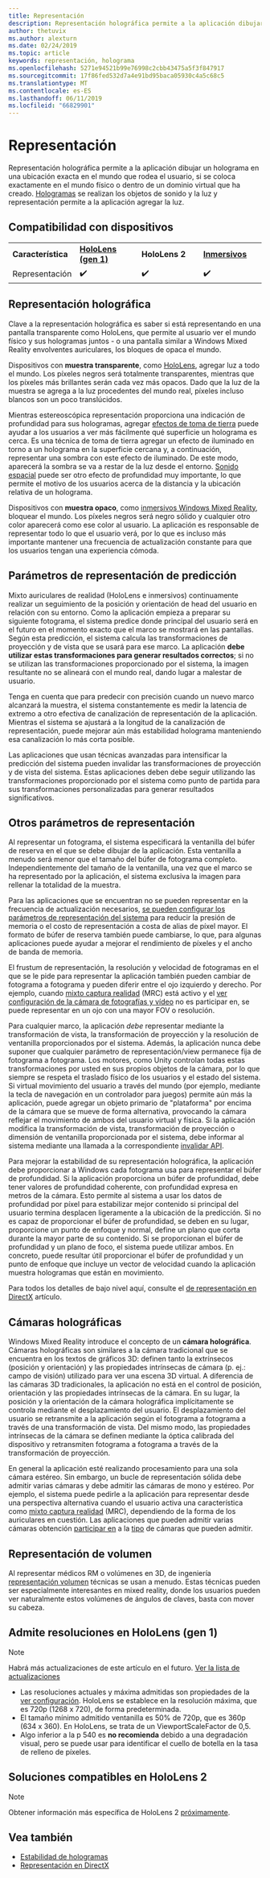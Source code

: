 ```yaml
---
title: Representación
description: Representación holográfica permite a la aplicación dibujar un holograma en una ubicación exacta en el mundo que rodea el usuario, si se coloca exactamente en el mundo físico o dentro de un dominio virtual que ha creado.
author: thetuvix
ms.author: alexturn
ms.date: 02/24/2019
ms.topic: article
keywords: representación, holograma
ms.openlocfilehash: 5271e94521b99e76998c2cbb43475a5f3f847917
ms.sourcegitcommit: 17f86fed532d7a4e91bd95baca05930c4a5c68c5
ms.translationtype: MT
ms.contentlocale: es-ES
ms.lasthandoff: 06/11/2019
ms.locfileid: "66829901"
---
```

# <a name="rendering"></a>Representación

Representación holográfica permite a la aplicación dibujar un holograma en una ubicación exacta en el mundo que rodea el usuario, si se coloca exactamente en el mundo físico o dentro de un dominio virtual que ha creado. [Hologramas](hologram.md) se realizan los objetos de sonido y la luz y representación permite a la aplicación agregar la luz.

## <a name="device-support"></a>Compatibilidad con dispositivos

<table>
    <colgroup>
    <col width="25%" />
    <col width="25%" />
    <col width="25%" />
    <col width="25%" />
    </colgroup>
    <tr>
        <td><strong>Característica</strong></td>
        <td><a href="hololens-hardware-details.md"><strong>HoloLens (gen 1)</strong></a></td>
        <td><strong>HoloLens 2</strong></td>
        <td><a href="immersive-headset-hardware-details.md"><strong>Inmersivos</strong></a></td>
    </tr>
     <tr>
        <td>Representación</td>
        <td>✔️</td>
        <td>✔️</td>
        <td>✔️</td>
    </tr>
</table>

## <a name="holographic-rendering"></a>Representación holográfica

Clave a la representación holográfica es saber si está representando en una pantalla transparente como HoloLens, que permite al usuario ver el mundo físico y sus hologramas juntos - o una pantalla similar a Windows Mixed Reality envolventes auriculares, los bloques de opaca el mundo.

Dispositivos con **muestra transparente**, como [HoloLens](hololens-hardware-details.md), agregar luz a todo el mundo. Los píxeles negros será totalmente transparentes, mientras que los píxeles más brillantes serán cada vez más opacos. Dado que la luz de la muestra se agrega a la luz procedentes del mundo real, píxeles incluso blancos son un poco translúcidos.

Mientras estereoscópica representación proporciona una indicación de profundidad para sus hologramas, agregar [efectos de toma de tierra](interaction-fundamentals.md) puede ayudar a los usuarios a ver más fácilmente qué superficie un holograma es cerca. Es una técnica de toma de tierra agregar un efecto de iluminado en torno a un holograma en la superficie cercana y, a continuación, representar una sombra con este efecto de iluminado. De este modo, aparecerá la sombra se va a restar de la luz desde el entorno. [Sonido espacial](spatial-sound.md) puede ser otro efecto de profundidad muy importante, lo que permite el motivo de los usuarios acerca de la distancia y la ubicación relativa de un holograma.

Dispositivos con **muestra opaco**, como [inmersivos Windows Mixed Reality](immersive-headset-hardware-details.md), bloquear el mundo. Los píxeles negros será negro sólido y cualquier otro color aparecerá como ese color al usuario. La aplicación es responsable de representar todo lo que el usuario verá, por lo que es incluso más importante mantener una frecuencia de actualización constante para que los usuarios tengan una experiencia cómoda.

## <a name="predicted-rendering-parameters"></a>Parámetros de representación de predicción

Mixto auriculares de realidad (HoloLens e inmersivos) continuamente realizar un seguimiento de la posición y orientación de head del usuario en relación con su entorno. Como la aplicación empieza a preparar su siguiente fotograma, el sistema predice donde principal del usuario será en el futuro en el momento exacto que el marco se mostrará en las pantallas. Según esta predicción, el sistema calcula las transformaciones de proyección y de vista que se usará para ese marco. La aplicación **debe utilizar estas transformaciones para generar resultados correctos**; si no se utilizan las transformaciones proporcionado por el sistema, la imagen resultante no se alineará con el mundo real, dando lugar a malestar de usuario.

Tenga en cuenta que para predecir con precisión cuando un nuevo marco alcanzará la muestra, el sistema constantemente es medir la latencia de extremo a otro efectiva de canalización de representación de la aplicación. Mientras el sistema se ajustará a la longitud de la canalización de representación, puede mejorar aún más estabilidad holograma manteniendo esa canalización lo más corta posible.

Las aplicaciones que usan técnicas avanzadas para intensificar la predicción del sistema pueden invalidar las transformaciones de proyección y de vista del sistema. Estas aplicaciones deben debe seguir utilizando las transformaciones proporcionado por el sistema como punto de partida para sus transformaciones personalizadas para generar resultados significativos.

## <a name="other-rendering-parameters"></a>Otros parámetros de representación

Al representar un fotograma, el sistema especificará la ventanilla del búfer de reserva en el que se debe dibujar de la aplicación. Esta ventanilla a menudo será menor que el tamaño del búfer de fotograma completo. Independientemente del tamaño de la ventanilla, una vez que el marco se ha representado por la aplicación, el sistema exclusiva la imagen para rellenar la totalidad de la muestra.

Para las aplicaciones que se encuentran no se pueden representar en la frecuencia de actualización necesarios, [se pueden configurar los parámetros de representación del sistema](https://docs.microsoft.com/uwp/api/Windows.Graphics.Holographic.HolographicViewConfiguration#Windows_Graphics_Holographic_HolographicViewConfiguration) para reducir la presión de memoria o el costo de representación a costa de alias de píxel mayor. El formato de búfer de reserva también puede cambiarse, lo que, para algunas aplicaciones puede ayudar a mejorar el rendimiento de píxeles y el ancho de banda de memoria.

El frustum de representación, la resolución y velocidad de fotogramas en el que se le pide para representar la aplicación también pueden cambiar de fotograma a fotograma y pueden diferir entre el ojo izquierdo y derecho. Por ejemplo, cuando [mixto captura realidad](mixed-reality-capture.md) (MRC) está activo y el [ver configuración de la cámara de fotografías y vídeo](https://docs.microsoft.com/uwp/api/Windows.Graphics.Holographic.HolographicViewConfigurationKind#Windows_Graphics_Holographic_HolographicViewConfigurationKind) no es participar en, se puede representar en un ojo con una mayor FOV o resolución.

Para cualquier marco, la aplicación *debe* representar mediante la transformación de vista, la transformación de proyección y la resolución de ventanilla proporcionados por el sistema. Además, la aplicación nunca debe suponer que cualquier parámetro de representación/view permanece fija de fotograma a fotograma. Los motores, como Unity controlan todas estas transformaciones por usted en sus propios objetos de la cámara, por lo que siempre se respeta el traslado físico de los usuarios y el estado del sistema. Si virtual movimiento del usuario a través del mundo (por ejemplo, mediante la tecla de navegación en un controlador para juegos) permite aún más la aplicación, puede agregar un objeto primario de "plataforma" por encima de la cámara que se mueve de forma alternativa, provocando la cámara reflejar el movimiento de ambos del usuario virtual y física. Si la aplicación modifica la transformación de vista, transformación de proyección o dimensión de ventanilla proporcionada por el sistema, debe informar al sistema mediante una llamada a la correspondiente [invalidar API](https://docs.microsoft.com/uwp/api/Windows.Graphics.Holographic.HolographicCameraPose#Windows_Graphics_Holographic_HolographicCameraPose).

Para mejorar la estabilidad de su representación holográfica, la aplicación debe proporcionar a Windows cada fotograma usa para representar el búfer de profundidad. Si la aplicación proporciona un búfer de profundidad, debe tener valores de profundidad coherente, con profundidad expresa en metros de la cámara. Esto permite al sistema a usar los datos de profundidad por píxel para estabilizar mejor contenido si principal del usuario termina desplacen ligeramente a la ubicación de la predicción. Si no es capaz de proporcionar el búfer de profundidad, se deben en su lugar, proporcione un punto de enfoque y normal, define un plano que corta durante la mayor parte de su contenido. Si se proporcionan el búfer de profundidad y un plano de foco, el sistema puede utilizar ambos. En concreto, puede resultar útil proporcionar el búfer de profundidad y un punto de enfoque que incluye un vector de velocidad cuando la aplicación muestra hologramas que están en movimiento.

Para todos los detalles de bajo nivel aquí, consulte el [de representación en DirectX](rendering-in-directx.md) artículo.

## <a name="holographic-cameras"></a>Cámaras holográficas

Windows Mixed Reality introduce el concepto de un **cámara holográfica**. Cámaras holográficas son similares a la cámara tradicional que se encuentra en los textos de gráficos 3D: definen tanto la extrínsecos (posición y orientación) y las propiedades intrínsecas de cámara (p. ej.: campo de visión) utilizado para ver una escena 3D virtual. A diferencia de las cámaras 3D tradicionales, la aplicación no está en el control de posición, orientación y las propiedades intrínsecas de la cámara. En su lugar, la posición y la orientación de la cámara holográfica implícitamente se controla mediante el desplazamiento del usuario. El desplazamiento del usuario se retransmite a la aplicación según el fotograma a fotograma a través de una transformación de vista. Del mismo modo, las propiedades intrínsecas de la cámara se definen mediante la óptica calibrada del dispositivo y retransmiten fotograma a fotograma a través de la transformación de proyección.

En general la aplicación esté realizando procesamiento para una sola cámara estéreo. Sin embargo, un bucle de representación sólida debe admitir varias cámaras y debe admitir las cámaras de mono y estéreo. Por ejemplo, el sistema puede pedirle a la aplicación para representar desde una perspectiva alternativa cuando el usuario activa una característica como [mixto captura realidad](mixed-reality-capture.md) (MRC), dependiendo de la forma de los auriculares en cuestión. Las aplicaciones que pueden admitir varias cámaras obtención [participar en](https://docs.microsoft.com/uwp/api/Windows.Graphics.Holographic.HolographicViewConfiguration#Windows_Graphics_Holographic_HolographicViewConfiguration) a la [tipo](https://docs.microsoft.com/uwp/api/Windows.Graphics.Holographic.HolographicViewConfigurationKind#Windows_Graphics_Holographic_HolographicViewConfigurationKind) de cámaras que pueden admitir.

## <a name="volume-rendering"></a>Representación de volumen

Al representar médicos RM o volúmenes en 3D, de ingeniería [representación volumen](volume-rendering.md) técnicas se usan a menudo. Estas técnicas pueden ser especialmente interesantes en mixed reality, donde los usuarios pueden ver naturalmente estos volúmenes de ángulos de claves, basta con mover su cabeza.

## <a name="supported-resolutions-on-hololens-1st-gen"></a>Admite resoluciones en HoloLens (gen 1)
> [!NOTE]
> Habrá más actualizaciones de este artículo en el futuro. [Ver la lista de actualizaciones](release-notes-april-2018.md)

* Las resoluciones actuales y máxima admitidas son propiedades de la [ver configuración](https://docs.microsoft.com/uwp/api/Windows.Graphics.Holographic.HolographicViewConfiguration#Windows_Graphics_Holographic_HolographicViewConfiguration). HoloLens se establece en la resolución máxima, que es 720p (1268 x 720), de forma predeterminada.
* El tamaño mínimo admitido ventanilla es 50% de 720p, que es 360p (634 x 360). En HoloLens, se trata de un ViewportScaleFactor de 0,5.
* Algo inferior a la p 540 es **no recomienda** debido a una degradación visual, pero se puede usar para identificar el cuello de botella en la tasa de relleno de píxeles.

## <a name="supported-resolutions-on-hololens-2"></a>Soluciones compatibles en HoloLens 2

> [!NOTE]
> Obtener información más específica de HoloLens 2 [próximamente](index.md#news-and-notes).


## <a name="see-also"></a>Vea también
* [Estabilidad de hologramas](hologram-stability.md)
* [Representación en DirectX](rendering-in-directx.md)